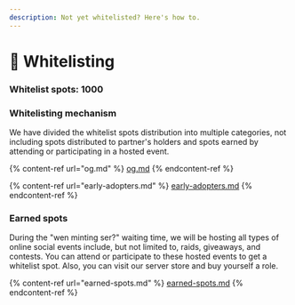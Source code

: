 ```yaml
---
description: Not yet whitelisted? Here's how to.
---
```


# 🏁 Whitelisting

### Whitelist spots: 1000

### Whitelisting mechanism

We have divided the whitelist spots distribution into multiple categories, not including spots distributed to partner's holders and spots earned by attending or participating in a hosted event.

{% content-ref url="og.md" %}
[og.md](og.md)
{% endcontent-ref %}

{% content-ref url="early-adopters.md" %}
[early-adopters.md](early-adopters.md)
{% endcontent-ref %}



### Earned spots

During the "wen minting ser?" waiting time, we will be hosting all types of online social events include, but not limited to, raids, giveaways, and contests. You can attend or participate to these hosted events to get a whitelist spot. Also, you can visit our server store and buy yourself a role.

{% content-ref url="earned-spots.md" %}
[earned-spots.md](earned-spots.md)
{% endcontent-ref %}
